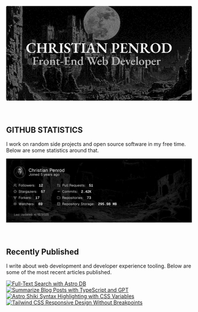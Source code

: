 
<picture>
  <source media="(prefers-color-scheme: dark)" srcset="assets/banner.dark.png?v=c70ce359-e5ff-4d42-9791-a7be1d9d7e50" width="843px" />
  <source media="(prefers-color-scheme: light)" srcset="assets/banner.light.png?v=c70ce359-e5ff-4d42-9791-a7be1d9d7e50" width="843px" />
  <img src="assets/banner.dark.png?v=c70ce359-e5ff-4d42-9791-a7be1d9d7e50" alt="Banner" width="843px" />
</picture>
<br />
<br />
<br />
<h2>GITHUB STATISTICS</h2>
<p>I work on random side projects and open source software in my free time. Below are some statistics around that.</p>
<picture>
  <source media="(prefers-color-scheme: dark)" srcset="assets/statistics.dark.png?v=c70ce359-e5ff-4d42-9791-a7be1d9d7e50" width="843px" />
  <source media="(prefers-color-scheme: light)" srcset="assets/statistics.light.png?v=c70ce359-e5ff-4d42-9791-a7be1d9d7e50" width="843px" />
  <img src="assets/statistics.dark.png?v=c70ce359-e5ff-4d42-9791-a7be1d9d7e50" alt="Github Statistics" width="843px" />
</picture>
<br />
<br />
<br />
<h2>Recently Published</h2>
<p>I write about web development and developer experience tooling. Below are some of the most recent articles published.</p>
<a href="https://christianpenrod.com/blog/full-text-search-with-astro-db"><img src="https://christianpenrod.com/blog/full-text-search-with-astro-db.png?v=c70ce359-e5ff-4d42-9791-a7be1d9d7e50" alt="Full-Text Search with Astro DB" width="421px" /></a>
<a href="https://christianpenrod.com/blog/summarize-blog-posts-with-typescript-and-gpt"><img src="https://christianpenrod.com/blog/summarize-blog-posts-with-typescript-and-gpt.png?v=c70ce359-e5ff-4d42-9791-a7be1d9d7e50" alt="Summarize Blog Posts with TypeScript and GPT" width="421px" /></a>
<a href="https://christianpenrod.com/blog/astro-shiki-syntax-highlighting-with-css-variables"><img src="https://christianpenrod.com/blog/astro-shiki-syntax-highlighting-with-css-variables.png?v=c70ce359-e5ff-4d42-9791-a7be1d9d7e50" alt="Astro Shiki Syntax Highlighting with CSS Variables" width="421px" /></a>
<a href="https://christianpenrod.com/blog/tailwindcss-responsive-design-without-breakpoints"><img src="https://christianpenrod.com/blog/tailwindcss-responsive-design-without-breakpoints.png?v=c70ce359-e5ff-4d42-9791-a7be1d9d7e50" alt="Tailwind CSS Responsive Design Without Breakpoints" width="421px" /></a>
